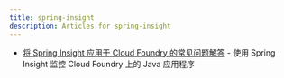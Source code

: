 ```yaml
---
title: spring-insight
description: Articles for spring-insight
---
```


* [将 Spring Insight 应用于 Cloud Foundry 的常见问题解答](/frameworks/java/spring/spring-insight.html) - 使用 Spring Insight 监控 Cloud Foundry 上的 Java 应用程序
